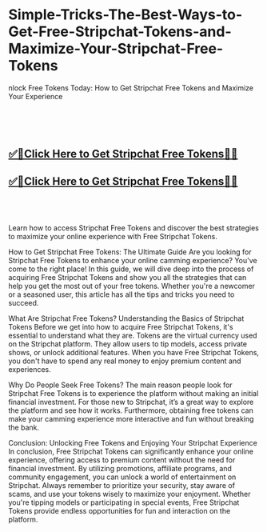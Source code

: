 # Simple-Tricks-The-Best-Ways-to-Get-Free-Stripchat-Tokens-and-Maximize-Your-Stripchat-Free-Tokens


nlock Free Tokens Today: How to Get Stripchat Free Tokens and Maximize Your Experience

<br><br><br>
<b><h2><a href="https://usgrabber.com/stripchat-free-tokens/">✅🎯Click Here to Get Stripchat Free Tokens🎯✅</a>

</h2></b>

<b><h2><a href="https://usgrabber.com/stripchat-free-tokens/">✅🎯Click Here to Get Stripchat Free Tokens🎯✅</a>

</h2></b> <br><br><br>
 Learn how to access Stripchat Free Tokens and discover the best strategies to maximize your online experience with Free Stripchat Tokens.

How to Get Stripchat Free Tokens: The Ultimate Guide
Are you looking for Stripchat Free Tokens to enhance your online camming experience? You've come to the right place! In this guide, we will dive deep into the process of acquiring Free Stripchat Tokens and show you all the strategies that can help you get the most out of your free tokens. Whether you're a newcomer or a seasoned user, this article has all the tips and tricks you need to succeed.

What Are Stripchat Free Tokens?
Understanding the Basics of Stripchat Tokens
Before we get into how to acquire Free Stripchat Tokens, it's essential to understand what they are. Tokens are the virtual currency used on the Stripchat platform. They allow users to tip models, access private shows, or unlock additional features. When you have Free Stripchat Tokens, you don't have to spend any real money to enjoy premium content and experiences.

Why Do People Seek Free Tokens?
The main reason people look for Stripchat Free Tokens is to experience the platform without making an initial financial investment. For those new to Stripchat, it’s a great way to explore the platform and see how it works. Furthermore, obtaining free tokens can make your camming experience more interactive and fun without breaking the bank.

Conclusion: Unlocking Free Tokens and Enjoying Your Stripchat Experience
In conclusion, Free Stripchat Tokens can significantly enhance your online experience, offering access to premium content without the need for financial investment. By utilizing promotions, affiliate programs, and community engagement, you can unlock a world of entertainment on Stripchat. Always remember to prioritize your security, stay aware of scams, and use your tokens wisely to maximize your enjoyment. Whether you're tipping models or participating in special events, Free Stripchat Tokens provide endless opportunities for fun and interaction on the platform.
